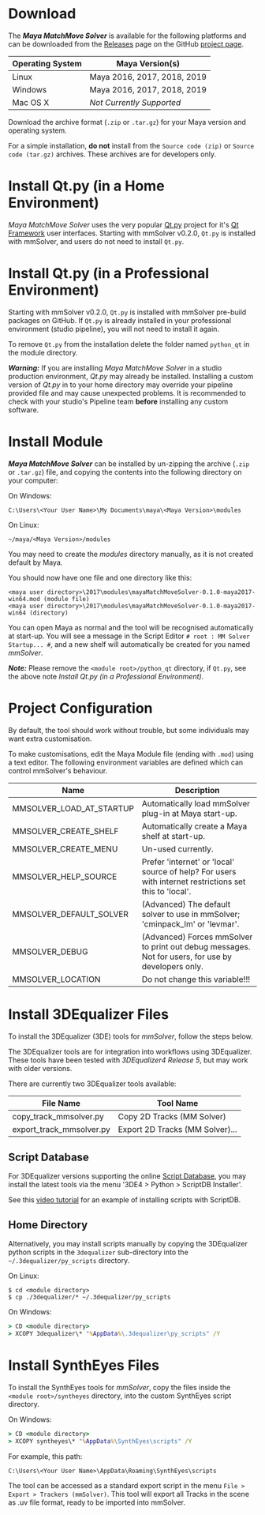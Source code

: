 # Download

The ***Maya MatchMove Solver*** is available for the following
platforms and can be downloaded from the
[Releases](https://github.com/david-cattermole/mayaMatchMoveSolver/releases)
page on the GitHub [project page](https://github.com/david-cattermole/mayaMatchMoveSolver).

| Operating System  | Maya Version(s)             |
| ----------------- | --------------------------- |
| Linux             | Maya 2016, 2017, 2018, 2019 |
| Windows           | Maya 2016, 2017, 2018, 2019 |
| Mac OS X          | *Not Currently Supported*   |

Download the archive format (`.zip` or `.tar.gz`) for your Maya
version and operating system.

For a simple installation, **do not** install from the 
`Source code (zip)` or `Source code (tar.gz)` archives. These archives 
are for developers only.

# Install Qt.py (in a Home Environment)

*Maya MatchMove Solver* uses the very popular
[Qt.py](https://github.com/mottosso/Qt.py) project for it's 
[Qt Framework](https://www.qt.io/) user interfaces. 
Starting with mmSolver v0.2.0, `Qt.py` is installed with mmSolver, and
users do not need to install `Qt.py`.

# Install Qt.py (in a Professional Environment)
 
Starting with mmSolver v0.2.0, `Qt.py` is installed with mmSolver 
pre-build packages on GitHub. 
If `Qt.py` is already installed in your professional environment 
(studio pipeline), you will not need to install it again.

To remove `Qt.py` from the installation delete the folder named 
`python_qt` in the module directory. 

***Warning:*** If you are installing *Maya MatchMove Solver* in a studio
production environment, *Qt.py* may already be installed. Installing a
custom version of *Qt.py* in to your home directory may override your
pipeline provided file and may cause unexpected problems. It is 
recommended to check with your studio's Pipeline team **before** 
installing any custom software.

# Install Module

***Maya MatchMove Solver*** can be installed by un-zipping the archive
(`.zip` or `.tar.gz`) file, and copying the contents into the
following directory on your computer:

On Windows:
```
C:\Users\<Your User Name>\My Documents\maya\<Maya Version>\modules
```

On Linux:
```
~/maya/<Maya Version>/modules
```

You may need to create the *modules* directory manually, as it is not
created default by Maya.

You should now have one file and one directory like this:
```
<maya user directory>\2017\modules\mayaMatchMoveSolver-0.1.0-maya2017-win64.mod (module file)
<maya user directory>\2017\modules\mayaMatchMoveSolver-0.1.0-maya2017-win64 (directory)
```

You can open Maya as normal and the tool will be recognised
automatically at start-up.  You will see a message in the Script
Editor `# root : MM Solver Startup... #`, and a new shelf will
automatically be created for you named *mmSolver*.

***Note:*** Please remove the `<module root>/python_qt` directory, if 
`Qt.py`, see the above note *Install Qt.py (in a Professional Environment)*.

# Project Configuration

By default, the tool should work without trouble, but some individuals
may want extra customisation.

To make customisations, edit the Maya Module file (ending with `.mod`)
using a text editor. The following environment variables are defined
which can control mmSolver's behaviour.

| Name                     | Description                                                                                            |
| ------------------------ | ------------------------------------------------------------------------------------------------------ |
| MMSOLVER_LOAD_AT_STARTUP | Automatically load mmSolver plug-in at Maya start-up.                                                  |
| MMSOLVER_CREATE_SHELF    | Automatically create a Maya shelf at start-up.                                                         |
| MMSOLVER_CREATE_MENU     | Un-used currently.                                                                                     |
| MMSOLVER_HELP_SOURCE     | Prefer 'internet' or 'local' source of help? For users with internet restrictions set this to 'local'. |
| MMSOLVER_DEFAULT_SOLVER  | (Advanced) The default solver to use in mmSolver; 'cminpack_lm' or 'levmar'.                           |
| MMSOLVER_DEBUG           | (Advanced) Forces mmSolver to print out debug messages. Not for users, for use by developers only.     |
| MMSOLVER_LOCATION        | Do not change this variable!!!                                                                         |

# Install 3DEqualizer Files

To install the 3DEqualizer (3DE) tools for *mmSolver*, follow the steps below.

The 3DEqualizer tools are for integration into workflows using
3DEqualizer. These tools have been tested with *3DEqualizer4 Release 5*,
but may work with older versions.

There are currently two 3DEqualizer tools available:

| File Name                | Tool Name                       |
| ------------------------ | ------------------------------- |
| copy_track_mmsolver.py   | Copy 2D Tracks (MM Solver)      |
| export_track_mmsolver.py | Export 2D Tracks (MM Solver)... |

## Script Database

For 3DEqualizer versions supporting the online
[Script Database](https://www.3dequalizer.com/?site=scriptdb), you may
install the latest tools via the menu '3DE4 > Python > ScriptDB Installer'.

See this [video tutorial](https://www.youtube.com/watch?v=gVr_Fo1xh0E)
for an example of installing scripts with ScriptDB.

## Home Directory

Alternatively, you may install scripts manually by copying the
3DEqualizer python scripts in the `3dequalizer` sub-directory into the
`~/.3dequalizer/py_scripts` directory.

On Linux:
```commandline
$ cd <module directory>
$ cp ./3dequalizer/* ~/.3dequalizer/py_scripts
```

On Windows:
```cmd
> CD <module directory>
> XCOPY 3dequalizer\* "%AppData%\.3dequalizer\py_scripts" /Y
```

# Install SynthEyes Files

To install the SynthEyes tools for *mmSolver*, copy the files inside 
the `<module root>/syntheyes` directory, into the custom SynthEyes 
script directory.

On Windows:
```cmd
> CD <module directory>
> XCOPY syntheyes\* "%AppData%\SynthEyes\scripts" /Y
```

For example, this path:
```
C:\Users\<Your User Name>\AppData\Roaming\SynthEyes\scripts
```

The tool can be accessed as a standard export script in the menu 
`File > Export > Trackers (mmSolver)`. This tool will export all 
Tracks in the scene as .uv file format, ready to be imported into 
mmSolver.
